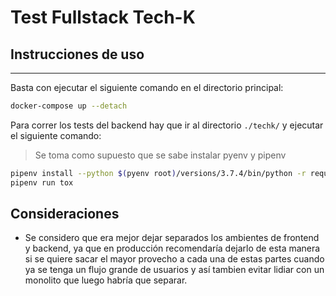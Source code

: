 # Test Fullstack Tech-K

## Instrucciones de uso
---
Basta con ejecutar el siguiente comando en el directorio principal:

```bash
docker-compose up --detach
```

Para correr los tests del backend hay que ir al directorio `./techk/` y ejecutar el siguiente comando:
> Se toma como supuesto que se sabe instalar pyenv y pipenv

```bash
pipenv install --python $(pyenv root)/versions/3.7.4/bin/python -r requirements.txt
pipenv run tox
```

## Consideraciones

- Se considero que era mejor dejar separados los ambientes de frontend y backend, ya que en producción recomendaría dejarlo de esta manera si se quiere sacar el mayor provecho a cada una de estas partes cuando ya se tenga un flujo grande de usuarios y así tambien evitar lidiar con un monolito que luego habría que separar.
